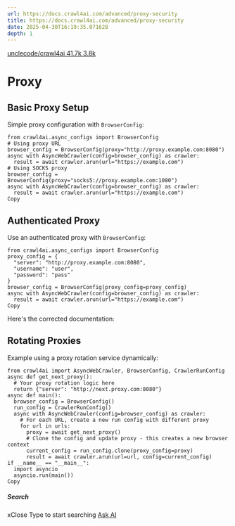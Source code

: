 ```yaml
---
url: https://docs.crawl4ai.com/advanced/proxy-security
title: https://docs.crawl4ai.com/advanced/proxy-security
date: 2025-04-30T16:19:35.071628
depth: 1
---
```


[ unclecode/crawl4ai 41.7k 3.8k ](https://github.com/unclecode/crawl4ai)
# Proxy
## Basic Proxy Setup
Simple proxy configuration with `BrowserConfig`:
```
from crawl4ai.async_configs import BrowserConfig
# Using proxy URL
browser_config = BrowserConfig(proxy="http://proxy.example.com:8080")
async with AsyncWebCrawler(config=browser_config) as crawler:
  result = await crawler.arun(url="https://example.com")
# Using SOCKS proxy
browser_config = BrowserConfig(proxy="socks5://proxy.example.com:1080")
async with AsyncWebCrawler(config=browser_config) as crawler:
  result = await crawler.arun(url="https://example.com")
Copy
```

## Authenticated Proxy
Use an authenticated proxy with `BrowserConfig`:
```
from crawl4ai.async_configs import BrowserConfig
proxy_config = {
  "server": "http://proxy.example.com:8080",
  "username": "user",
  "password": "pass"
}
browser_config = BrowserConfig(proxy_config=proxy_config)
async with AsyncWebCrawler(config=browser_config) as crawler:
  result = await crawler.arun(url="https://example.com")
Copy
```

Here's the corrected documentation:
## Rotating Proxies
Example using a proxy rotation service dynamically:
```
from crawl4ai import AsyncWebCrawler, BrowserConfig, CrawlerRunConfig
async def get_next_proxy():
  # Your proxy rotation logic here
  return {"server": "http://next.proxy.com:8080"}
async def main():
  browser_config = BrowserConfig()
  run_config = CrawlerRunConfig()
  async with AsyncWebCrawler(config=browser_config) as crawler:
    # For each URL, create a new run config with different proxy
    for url in urls:
      proxy = await get_next_proxy()
      # Clone the config and update proxy - this creates a new browser context
      current_config = run_config.clone(proxy_config=proxy)
      result = await crawler.arun(url=url, config=current_config)
if __name__ == "__main__":
  import asyncio
  asyncio.run(main())
Copy
```

##### Search
xClose
Type to start searching
[ Ask AI ](https://docs.crawl4ai.com/core/ask-ai/ "Ask Crawl4AI Assistant")

